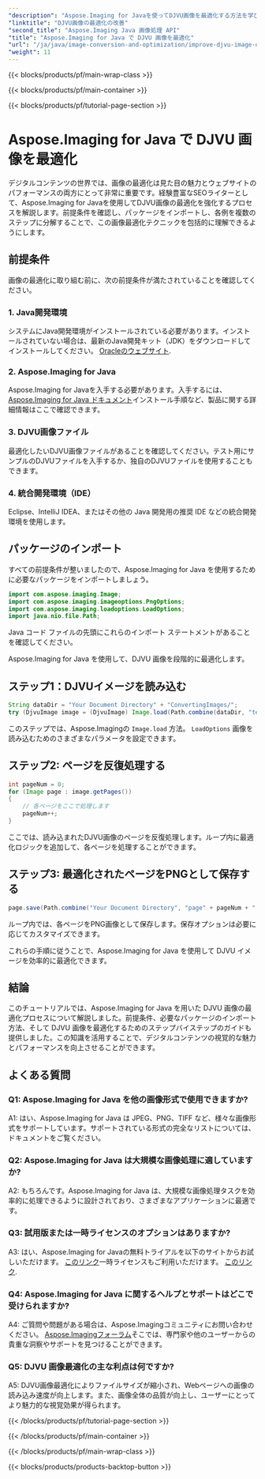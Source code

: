 ```yaml
---
"description": "Aspose.Imaging for Javaを使ってDJVU画像を最適化する方法を学びましょう。見た目の魅力とパフォーマンスを簡単に向上させることができます。"
"linktitle": "DJVU画像の最適化の改善"
"second_title": "Aspose.Imaging Java 画像処理 API"
"title": "Aspose.Imaging for Java で DJVU 画像を最適化"
"url": "/ja/java/image-conversion-and-optimization/improve-djvu-image-optimization/"
"weight": 11
---
```


{{< blocks/products/pf/main-wrap-class >}}

{{< blocks/products/pf/main-container >}}

{{< blocks/products/pf/tutorial-page-section >}}

# Aspose.Imaging for Java で DJVU 画像を最適化

デジタルコンテンツの世界では、画像の最適化は見た目の魅力とウェブサイトのパフォーマンスの両方にとって非常に重要です。経験豊富なSEOライターとして、Aspose.Imaging for Javaを使用してDJVU画像の最適化を強化するプロセスを解説します。前提条件を確認し、パッケージをインポートし、各例を複数のステップに分解することで、この画像最適化テクニックを包括的に理解できるようにします。

## 前提条件

画像の最適化に取り組む前に、次の前提条件が満たされていることを確認してください。

### 1. Java開発環境

システムにJava開発環境がインストールされている必要があります。インストールされていない場合は、最新のJava開発キット（JDK）をダウンロードしてインストールしてください。 [Oracleのウェブサイト](https://www。oracle.com/java/technologies/javase-downloads).

### 2. Aspose.Imaging for Java

Aspose.Imaging for Javaを入手する必要があります。入手するには、 [Aspose.Imaging for Java ドキュメント](https://reference.aspose.com/imaging/java/)インストール手順など、製品に関する詳細情報はここで確認できます。

### 3. DJVU画像ファイル

最適化したいDJVU画像ファイルがあることを確認してください。テスト用にサンプルのDJVUファイルを入手するか、独自のDJVUファイルを使用することもできます。

### 4. 統合開発環境（IDE）

Eclipse、IntelliJ IDEA、またはその他の Java 開発用の推奨 IDE などの統合開発環境を使用します。

## パッケージのインポート

すべての前提条件が整いましたので、Aspose.Imaging for Java を使用するために必要なパッケージをインポートしましょう。

```java
import com.aspose.imaging.Image;
import com.aspose.imaging.imageoptions.PngOptions;
import com.aspose.imaging.loadoptions.LoadOptions;
import java.nio.file.Path;
```

Java コード ファイルの先頭にこれらのインポート ステートメントがあることを確認してください。

Aspose.Imaging for Java を使用して、DJVU 画像を段階的に最適化します。

## ステップ1：DJVUイメージを読み込む

```java
String dataDir = "Your Document Directory" + "ConvertingImages/";
try (DjvuImage image = (DjvuImage) Image.load(Path.combine(dataDir, "test.djvu"), new LoadOptions() {{ setBufferSizeHint(50); }}))
```

このステップでは、Aspose.Imagingの `Image.load` 方法。 `LoadOptions` 画像を読み込むためのさまざまなパラメータを設定できます。

## ステップ2: ページを反復処理する

```java
int pageNum = 0;
for (Image page : image.getPages())
{
    // 各ページをここで処理します
    pageNum++;
}
```

ここでは、読み込まれたDJVU画像のページを反復処理します。ループ内に最適化ロジックを追加して、各ページを処理することができます。

## ステップ3: 最適化されたページをPNGとして保存する

```java
page.save(Path.combine("Your Document Directory", "page" + pageNum + ".png"), new PngOptions());
```

ループ内では、各ページをPNG画像として保存します。保存オプションは必要に応じてカスタマイズできます。

これらの手順に従うことで、Aspose.Imaging for Java を使用して DJVU イメージを効率的に最適化できます。

## 結論

このチュートリアルでは、Aspose.Imaging for Java を用いた DJVU 画像の最適化プロセスについて解説しました。前提条件、必要なパッケージのインポート方法、そして DJVU 画像を最適化するためのステップバイステップのガイドも提供しました。この知識を活用することで、デジタルコンテンツの視覚的な魅力とパフォーマンスを向上させることができます。

## よくある質問

### Q1: Aspose.Imaging for Java を他の画像形式で使用できますか?

A1: はい、Aspose.Imaging for Java は JPEG、PNG、TIFF など、様々な画像形式をサポートしています。サポートされている形式の完全なリストについては、ドキュメントをご覧ください。

### Q2: Aspose.Imaging for Java は大規模な画像処理に適していますか?

A2: もちろんです。Aspose.Imaging for Java は、大規模な画像処理タスクを効率的に処理できるように設計されており、さまざまなアプリケーションに最適です。

### Q3: 試用版または一時ライセンスのオプションはありますか?

A3: はい、Aspose.Imaging for Javaの無料トライアルを以下のサイトからお試しいただけます。 [このリンク](https://releases.aspose.com/)一時ライセンスもご利用いただけます。 [このリンク](https://purchase。aspose.com/temporary-license/).

### Q4: Aspose.Imaging for Java に関するヘルプとサポートはどこで受けられますか?

A4: ご質問や問題がある場合は、Aspose.Imagingコミュニティにお問い合わせください。 [Aspose.Imagingフォーラム](https://forum.aspose.com/)そこでは、専門家や他のユーザーからの貴重な洞察やサポートを見つけることができます。

### Q5: DJVU 画像最適化の主な利点は何ですか?

A5: DJVU画像最適化によりファイルサイズが縮小され、Webページへの画像の読み込み速度が向上します。また、画像全体の品質が向上し、ユーザーにとってより魅力的な視覚効果が得られます。

{{< /blocks/products/pf/tutorial-page-section >}}

{{< /blocks/products/pf/main-container >}}

{{< /blocks/products/pf/main-wrap-class >}}

{{< blocks/products/products-backtop-button >}}